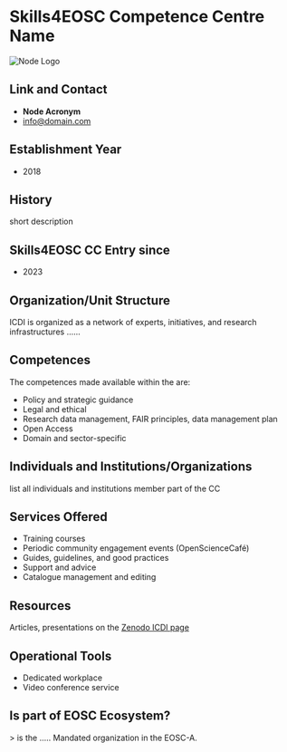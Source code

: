 # Skills4EOSC Competence Centre Name

![Node Logo](path/to/icdi_logo.png)

## Link and Contact
- **Node Acronym**
- [info@domain.com](mailto:info@domain.com)

## Establishment Year
- 2018

## History
short description

## Skills4EOSC CC Entry since
- 2023

## Organization/Unit Structure
ICDI is organized as a network of experts, initiatives, and research infrastructures ......

## Competences
The competences made available within the <Node-name> are:
- Policy and strategic guidance
- Legal and ethical
- Research data management, FAIR principles, data management plan
- Open Access
- Domain and sector-specific

## Individuals and Institutions/Organizations
list all individuals and institutions member part of the CC

## Services Offered
- Training courses
- Periodic community engagement events (OpenScienceCafé)
- Guides, guidelines, and good practices
- Support and advice
- Catalogue management and editing

## Resources
Articles, presentations on the [Zenodo ICDI page](https://zenodo.org/node-name)

## Operational Tools
- Dedicated workplace
- Video conference service

## Is part of EOSC Ecosystem?
<Node-name>> is the ..... Mandated organization in the EOSC-A.

